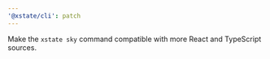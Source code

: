 ```yaml
---
'@xstate/cli': patch
---
```


Make the `xstate sky` command compatible with more React and TypeScript sources.
